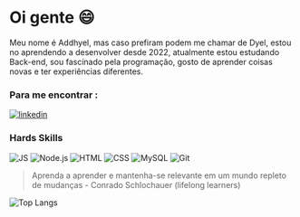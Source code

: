 # Oi gente 😄

Meu nome é Addhyel, mas caso prefiram podem me chamar de Dyel, estou no aprendendo a desenvolver desde 2022, atualmente estou estudando Back-end, sou fascínado pela programação, gosto de aprender coisas novas e ter experiências diferentes.

### Para me encontrar :

[![linkedin](https://img.shields.io/badge/LinkedIn-0077B5?style=for-the-badge&logo=linkedin&logoColor=white)](https://www.linkedin.com/in/addhyel-martins-7a8b291b5/)

### Hards Skills

![JS](https://img.shields.io/badge/JavaScript-323330?style=for-the-badge&logo=javascript&logoColor=F7DF1E) ![Node.js](https://img.shields.io/badge/Node%20js-339933?style=for-the-badge&logo=nodedotjs&logoColor=white) ![HTML](https://img.shields.io/badge/HTML5-E34F26?style=for-the-badge&logo=html5&logoColor=white) ![CSS](https://img.shields.io/badge/CSS3-1572B6?style=for-the-badge&logo=css3&logoColor=white) ![MySQL](https://img.shields.io/badge/MySQL-005C84?style=for-the-badge&logo=mysql&logoColor=white) ![Git](https://img.shields.io/badge/GIT-E44C30?style=for-the-badge&logo=git&logoColor=white)

> Aprenda a aprender e mantenha-se relevante em um mundo repleto de mudanças - Conrado Schlochauer (lifelong learners)


![Top Langs](https://github-readme-stats.vercel.app/api/top-langs/?username=Addmartins&custom_title=Linguagens%20%Principais&theme=dark&hide_border=true)
